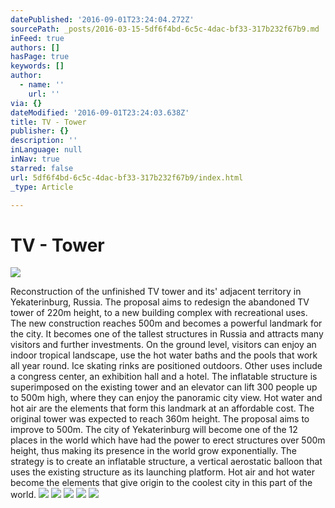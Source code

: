 ```yaml
---
datePublished: '2016-09-01T23:24:04.272Z'
sourcePath: _posts/2016-03-15-5df6f4bd-6c5c-4dac-bf33-317b232f67b9.md
inFeed: true
authors: []
hasPage: true
keywords: []
author:
  - name: ''
    url: ''
via: {}
dateModified: '2016-09-01T23:24:03.638Z'
title: TV - Tower
publisher: {}
description: ''
inLanguage: null
inNav: true
starred: false
url: 5df6f4bd-6c5c-4dac-bf33-317b232f67b9/index.html
_type: Article

---
```

# TV - Tower
![](https://s3-us-west-2.amazonaws.com/the-grid-img/p/df06d86d38d1fef0e2a24d1a809ac13e76e06392.jpg)

Reconstruction of the unfinished TV tower and its' adjacent territory in Yekaterinburg, Russia. The proposal aims to redesign the abandoned TV tower of 220m height, to a new building complex with recreational uses. The new construction reaches 500m and becomes a powerful landmark for the city. It becomes one of the tallest structures in Russia and attracts many visitors and further investments. On the ground level, visitors can enjoy an indoor tropical landscape, use the hot water baths and the pools that work all year round. Ice skating rinks are positioned outdoors. Other uses include a congress center, an exhibition hall and a hotel. The inflatable structure is superimposed on the existing tower and an elevator can lift 300 people up to 500m high, where they can enjoy the panoramic city view. Hot water and hot air are the elements that form this landmark at an affordable cost. The original tower was expected to reach 360m height. The proposal aims to improve to 500m. The city of Yekaterinburg will become one of the 12 places in the world which have had the power to erect structures over 500m height, thus making its presence in the world grow exponentially. The strategy is to create an inflatable structure, a vertical aerostatic balloon that uses the existing structure as its launching platform. Hot air and hot water become the elements that give origin to the coolest city in this part of the world.
![](https://s3-us-west-2.amazonaws.com/the-grid-img/p/a132554831ea3c594f431e34c08a590466649534.jpg)
![](https://s3-us-west-2.amazonaws.com/the-grid-img/p/ba2e4db19a33ea8038a3652890e858cbdda68e1d.jpg)
![](https://s3-us-west-2.amazonaws.com/the-grid-img/p/addf9c2d255dc46546a0a9f8b63bd86fb0d8a23b.jpg)
![](https://s3-us-west-2.amazonaws.com/the-grid-img/p/6569ab6556e73bae7fcc5da917b479c58934a487.jpg)
![](https://s3-us-west-2.amazonaws.com/the-grid-img/p/5dba41a0edde828ea2f2dd8ae1c4c1361ff64f7d.jpg)